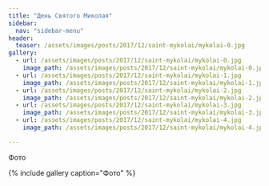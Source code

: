 ```yaml
---
title: "День Святого Миколая"
sidebar:
  nav: "sidebar-menu"
header:
  teaser: /assets/images/posts/2017/12/saint-mykolai/mykolai-0.jpg
gallery:
  - url: /assets/images/posts/2017/12/saint-mykolai/mykolai-0.jpg
    image_path: /assets/images/posts/2017/12/saint-mykolai/mykolai-0.jpg
  - url: /assets/images/posts/2017/12/saint-mykolai/mykolai-1.jpg
    image_path: /assets/images/posts/2017/12/saint-mykolai/mykolai-1.jpg
  - url: /assets/images/posts/2017/12/saint-mykolai/mykolai-2.jpg
    image_path: /assets/images/posts/2017/12/saint-mykolai/mykolai-2.jpg
  - url: /assets/images/posts/2017/12/saint-mykolai/mykolai-3.jpg
    image_path: /assets/images/posts/2017/12/saint-mykolai/mykolai-3.jpg
  - url: /assets/images/posts/2017/12/saint-mykolai/mykolai-4.jpg
    image_path: /assets/images/posts/2017/12/saint-mykolai/mykolai-4.jpg

---
```


Фото

{% include gallery caption="Фото" %}
